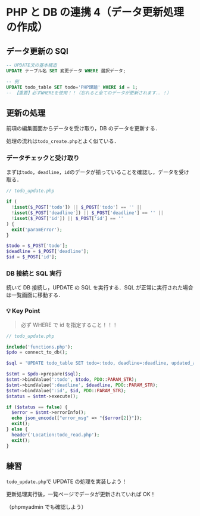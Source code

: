 # PHP と DB の連携 4（データ更新処理の作成）

## データ更新の SQl

```sql
-- UPDATE文の基本構造
UPDATE テーブル名 SET 変更データ WHERE 選択データ;

-- 例
UPDATE todo_table SET todo='PHP課題' WHERE id = 1;
-- 【重要】必ずWHEREを使用！！（忘れると全てのデータが更新されます．．！）

```

## 更新の処理

前項の編集画面からデータを受け取り，DB のデータを更新する．

処理の流れは`todo_create.php`とよく似ている．

### データチェックと受け取り

まずは`todo`，`deadline`，`id`のデータが揃っていることを確認し，データを受け取る．

```php
// todo_update.php

if (
  !isset($_POST['todo']) || $_POST['todo'] == '' ||
  !isset($_POST['deadline']) || $_POST['deadline'] == '' ||
  !isset($_POST['id']) || $_POST['id'] == ''
) {
  exit('paramError');
}

$todo = $_POST['todo'];
$deadline = $_POST['deadline'];
$id = $_POST['id'];

```

### DB 接続と SQL 実行

続いて DB 接続し，UPDATE の SQL を実行する．SQL が正常に実行された場合は一覧画面に移動する．

### 💡 Key Point

> 必ず WHERE で id を指定すること！！！

```php
// todo_update.php

include('functions.php');
$pdo = connect_to_db();

$sql = 'UPDATE todo_table SET todo=:todo, deadline=:deadline, updated_at=now() WHERE id=:id';

$stmt = $pdo->prepare($sql);
$stmt->bindValue(':todo', $todo, PDO::PARAM_STR);
$stmt->bindValue(':deadline', $deadline, PDO::PARAM_STR);
$stmt->bindValue(':id', $id, PDO::PARAM_STR);
$status = $stmt->execute();

if ($status == false) {
  $error = $stmt->errorInfo();
  echo json_encode(["error_msg" => "{$error[2]}"]);
  exit();
} else {
  header('Location:todo_read.php');
  exit();
}

```

## 練習

`todo_update.php`で UPDATE の処理を実装しよう！

更新処理実行後，一覧ページでデータが更新されていれば OK！

（phpmyadmin でも確認しよう）
